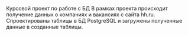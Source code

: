 Курсовой проект по работе с БД
В рамках проекта происходит получение данных о компаниях и вакансиях с сайта hh.ru. Спроектированы таблицы в БД PostgreSQL и загружены полученные данные в созданные таблицы.
